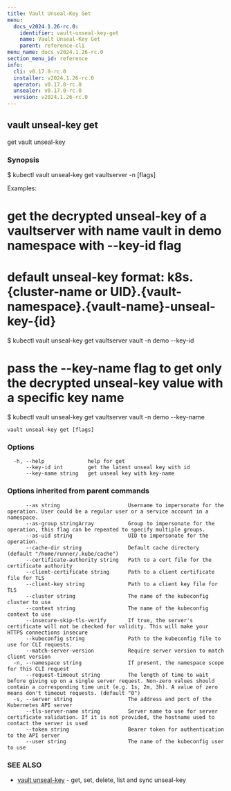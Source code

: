 ```yaml
---
title: Vault Unseal-Key Get
menu:
  docs_v2024.1.26-rc.0:
    identifier: vault-unseal-key-get
    name: Vault Unseal-Key Get
    parent: reference-cli
menu_name: docs_v2024.1.26-rc.0
section_menu_id: reference
info:
  cli: v0.17.0-rc.0
  installer: v2024.1.26-rc.0
  operator: v0.17.0-rc.0
  unsealer: v0.17.0-rc.0
  version: v2024.1.26-rc.0
---
```


## vault unseal-key get

get vault unseal-key

### Synopsis


$ kubectl vault unseal-key get vaultserver <name> -n <namespace> [flags]

Examples:
 # get the decrypted unseal-key of a vaultserver with name vault in demo namespace with --key-id flag
 # default unseal-key format: k8s.{cluster-name or UID}.{vault-namespace}.{vault-name}-unseal-key-{id}
 $ kubectl vault unseal-key get vaultserver vault -n demo --key-id <id>

 # pass the --key-name flag to get only the decrypted unseal-key value with a specific key name
 $ kubectl vault unseal-key get vaultserver vault -n demo --key-name <name>


```
vault unseal-key get [flags]
```

### Options

```
  -h, --help              help for get
      --key-id int        get the latest unseal key with id
      --key-name string   get unseal key with key-name
```

### Options inherited from parent commands

```
      --as string                      Username to impersonate for the operation. User could be a regular user or a service account in a namespace.
      --as-group stringArray           Group to impersonate for the operation, this flag can be repeated to specify multiple groups.
      --as-uid string                  UID to impersonate for the operation.
      --cache-dir string               Default cache directory (default "/home/runner/.kube/cache")
      --certificate-authority string   Path to a cert file for the certificate authority
      --client-certificate string      Path to a client certificate file for TLS
      --client-key string              Path to a client key file for TLS
      --cluster string                 The name of the kubeconfig cluster to use
      --context string                 The name of the kubeconfig context to use
      --insecure-skip-tls-verify       If true, the server's certificate will not be checked for validity. This will make your HTTPS connections insecure
      --kubeconfig string              Path to the kubeconfig file to use for CLI requests.
      --match-server-version           Require server version to match client version
  -n, --namespace string               If present, the namespace scope for this CLI request
      --request-timeout string         The length of time to wait before giving up on a single server request. Non-zero values should contain a corresponding time unit (e.g. 1s, 2m, 3h). A value of zero means don't timeout requests. (default "0")
  -s, --server string                  The address and port of the Kubernetes API server
      --tls-server-name string         Server name to use for server certificate validation. If it is not provided, the hostname used to contact the server is used
      --token string                   Bearer token for authentication to the API server
      --user string                    The name of the kubeconfig user to use
```

### SEE ALSO

* [vault unseal-key](/docs/v2024.1.26-rc.0/reference/cli/vault_unseal-key)	 - get, set, delete, list and sync unseal-key

